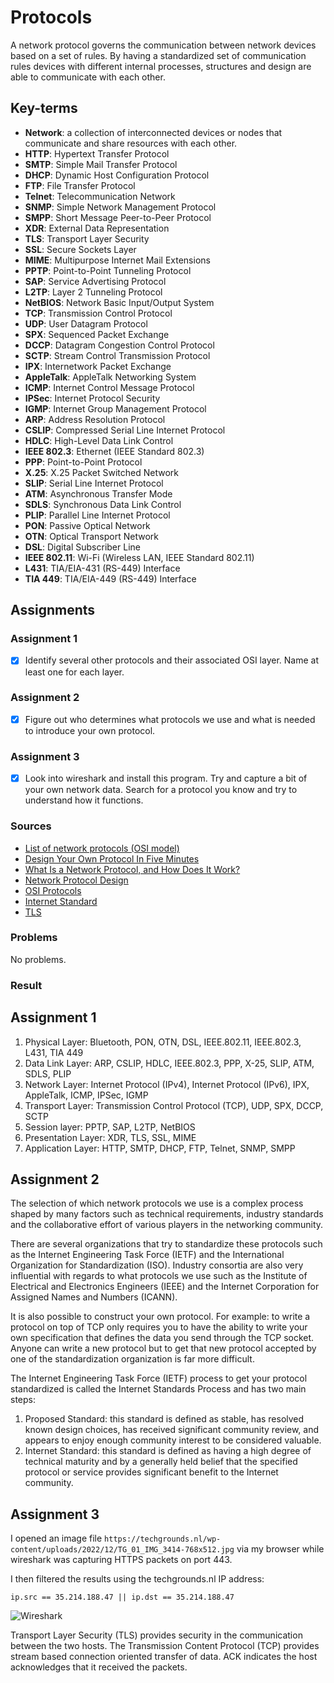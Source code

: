 # Protocols
A network protocol governs the communication between network devices based on a set of rules. By having a standardized set of communication rules devices with different internal processes, structures and design are able to communicate with each other.

## Key-terms
- **Network**:  a collection of interconnected devices or nodes that communicate and share resources with each other.
- **HTTP**: Hypertext Transfer Protocol
- **SMTP**: Simple Mail Transfer Protocol
- **DHCP**: Dynamic Host Configuration Protocol
- **FTP**: File Transfer Protocol
- **Telnet**: Telecommunication Network
- **SNMP**: Simple Network Management Protocol
- **SMPP**: Short Message Peer-to-Peer Protocol
- **XDR**: External Data Representation
- **TLS**: Transport Layer Security
- **SSL**: Secure Sockets Layer
- **MIME**: Multipurpose Internet Mail Extensions
- **PPTP**: Point-to-Point Tunneling Protocol
- **SAP**: Service Advertising Protocol
- **L2TP**: Layer 2 Tunneling Protocol
- **NetBIOS**: Network Basic Input/Output System
- **TCP**: Transmission Control Protocol
- **UDP**: User Datagram Protocol
- **SPX**: Sequenced Packet Exchange
- **DCCP**: Datagram Congestion Control Protocol
- **SCTP**: Stream Control Transmission Protocol
- **IPX**: Internetwork Packet Exchange
- **AppleTalk**: AppleTalk Networking System
- **ICMP**: Internet Control Message Protocol
- **IPSec**: Internet Protocol Security
- **IGMP**: Internet Group Management Protocol
- **ARP**: Address Resolution Protocol
- **CSLIP**: Compressed Serial Line Internet Protocol
- **HDLC**: High-Level Data Link Control
- **IEEE 802.3**: Ethernet (IEEE Standard 802.3)
- **PPP**: Point-to-Point Protocol
- **X.25**: X.25 Packet Switched Network
- **SLIP**: Serial Line Internet Protocol
- **ATM**: Asynchronous Transfer Mode
- **SDLS**: Synchronous Data Link Control
- **PLIP**: Parallel Line Internet Protocol
- **PON**: Passive Optical Network
- **OTN**: Optical Transport Network
- **DSL**: Digital Subscriber Line
- **IEEE 802.11**: Wi-Fi (Wireless LAN, IEEE Standard 802.11)
- **L431**: TIA/EIA-431 (RS-449) Interface
- **TIA 449**: TIA/EIA-449 (RS-449) Interface

## Assignments

### Assignment 1
- [x] Identify several other protocols and their associated OSI layer. Name at least one for each layer.

### Assignment 2
- [x] Figure out who determines what protocols we use and what is needed to introduce your own protocol.

### Assignment 3
- [x] Look into wireshark and install this program. Try and capture a bit of your own network data. Search for a protocol you know and try to understand how it functions.

### Sources
- [List of network protocols (OSI model)](https://en.wikipedia.org/wiki/List_of_network_protocols_(OSI_model))
- [Design Your Own Protocol In Five Minutes](https://mayaposch.wordpress.com/2011/10/03/design-your-own-protocol-in-five-minutes/)
- [What Is a Network Protocol, and How Does It Work?](https://www.comptia.org/content/guides/what-is-a-network-protocol)
- [Network Protocol Design](https://www.cs.uaf.edu/courses/cs441/notes/protocols/)
- [OSI Protocols](https://www.techopedia.com/definition/24961/osi-protocols)
- [Internet Standard](https://en.wikipedia.org/wiki/Internet_Standard)
- [TLS](https://wiki.wireshark.org/TLS)


### Problems
No problems.

### Result

## Assignment 1

1. Physical Layer: Bluetooth, PON, OTN, DSL, IEEE.802.11, IEEE.802.3, L431, TIA 449
2. Data Link Layer: ARP, CSLIP, HDLC, IEEE.802.3, PPP, X-25, SLIP, ATM, SDLS, PLIP
3. Network Layer: Internet Protocol (IPv4), Internet Protocol (IPv6), IPX, AppleTalk, ICMP, IPSec, IGMP
4. Transport Layer: Transmission Control Protocol (TCP), UDP, SPX, DCCP, SCTP
5. Session layer: PPTP, SAP, L2TP, NetBIOS
6. Presentation Layer: XDR, TLS, SSL, MIME
7. Application Layer: HTTP, SMTP, DHCP, FTP, Telnet, SNMP, SMPP

## Assignment 2

The selection of which network protocols we use is a complex process shaped by many factors such as technical requirements, industry standards and the collaborative effort of various players in the networking community.

There are several organizations that try to standardize these protocols such as the Internet Engineering Task Force (IETF) and the International Organization for Standardization (ISO). Industry consortia are also very influential with regards to what protocols we use such as the Institute of Electrical and Electronics Engineers (IEEE) and the Internet Corporation for Assigned Names and Numbers (ICANN).

It is also possible to construct your own protocol. For example: to write a protocol on top of TCP only requires you to have the  ability to write your own specification that defines the data you send through the TCP socket. Anyone can write a new protocol but to get that new protocol accepted by one of the standardization organization is far more difficult.

The Internet Engineering Task Force (IETF) process to get your protocol standardized is called the Internet Standards Process and has two main steps:

1. Proposed Standard: this standard is defined as stable, has resolved known design choices, has received significant community review, and appears to enjoy enough community interest to be considered valuable.
2. Internet Standard: this standard is defined as having a high degree of technical maturity and by a generally held belief that the specified protocol or service provides significant benefit to the Internet community.

## Assignment 3

I opened an image file `https://techgrounds.nl/wp-content/uploads/2022/12/TG_01_IMG_3414-768x512.jpg` via my browser while wireshark was capturing HTTPS packets on port 443.

I then filtered the results using the techgrounds.nl IP address:

```ip.src == 35.214.188.47 || ip.dst == 35.214.188.47```

![Wireshark](../00_includes/week_02_images/screen6.png)

Transport Layer Security (TLS) provides security in the communication between the two hosts. The Transmission Content Protocol (TCP) provides stream based connection oriented transfer of data. ACK indicates the host acknowledges that it received the packets.